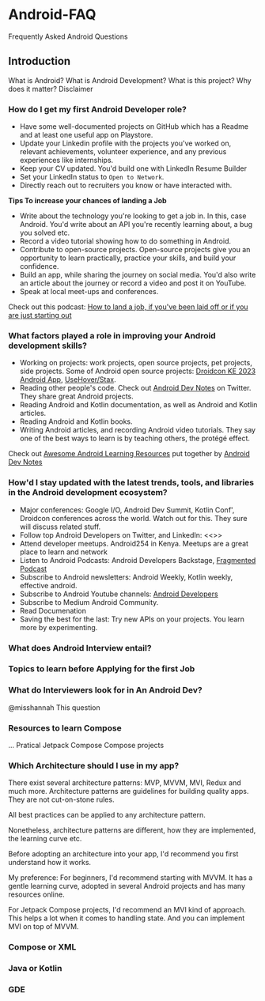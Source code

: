 # Android-FAQ
Frequently Asked Android Questions

## Introduction
What is Android? 
What is Android Development?
What is this project?
Why does it matter?
Disclaimer

### How do I get my first Android Developer role?
- Have some well-documented projects on GitHub which has a Readme and at least one useful app on Playstore.
- Update your Linkedin profile with the projects you've worked on, relevant achievements,  volunteer experience, and any previous experiences like internships. 
- Keep your CV updated. You'd build one with LinkedIn Resume Builder
- Set your LinkedIn status to `Open to Network`. 
- Directly reach out to recruiters you know or have interacted with. 

**Tips To increase your chances of landing a Job**
- Write about the technology you're looking to get a job in. In this, case Android. You'd write about an API you're recently learning about, a bug you solved etc. 
- Record a video tutorial showing how to do something in Android. 
- Contribute to open-source projects. Open-source projects give you an opportunity to learn practically,  practice your skills, and build your confidence.
- Build an app, while sharing the journey on social media. You'd also write an article about the journey or record a video and post it on YouTube.
- Speak at local meet-ups and conferences.

Check out this podcast: [How to land a job, if you've been laid off or if you are just starting out](https://fragmentedpodcast.com/episodes/238)

### What factors played a role in improving your Android development skills?
- Working on projects: work projects,  open source projects, pet projects, side projects. Some of Android open source projects: [Droidcon KE 2023 Android App](https://github.com/droidconKE/droidconKE2023Android), [UseHover/Stax](https://github.com/UseHover/Stax). 
- Reading other people's code. Check out [Android Dev Notes](https://twitter.com/androiddevnotes) on Twitter. They share great Android projects. 
- Reading Android and Kotlin documentation, as well as Android and Kotlin articles. 
- Reading Android and Kotlin books. 
- Writing Android articles, and recording Android video tutorials. They say one of the best ways to learn is by teaching others, the protégé effect. 

Check out [Awesome Android Learning Resources](https://github.com/androiddevnotes/awesome-android-learning-resources) put together by [Android Dev Notes](https://twitter.com/androiddevnotes)


### How'd I stay updated with the latest trends, tools, and libraries in the Android development ecosystem?
- Major conferences: Google I/O, Android Dev Summit, Kotlin Conf', Droidcon conferences across the world. Watch out for this. They sure will discuss related stuff.
- Follow top Android Developers on Twitter, and LinkedIn: <<<Add to the list... I have to put the ones who stand out for me>>> 
- Attend developer meetups. Android254 in Kenya. Meetups are a great place to learn and network
- Listen to Android Podcasts: Android Developers Backstage, [Fragmented Podcast](https://fragmentedpodcast.com)
- Subscribe to Android newsletters: Android Weekly, Kotlin weekly, effective android. 
- Subscribe  to Android Youtube channels: [Android Developers](https://www.youtube.com/@AndroidDevelopers)
- Subscribe to Medium Android Community.
- Read Documenation
- Saving the best for the last: Try new APIs on your projects. You learn more by experimenting. 

### What does Android Interview entail?

### Topics to learn before Applying for the first Job

### What do Interviewers look for in An Android Dev?
  
  @misshannah This question

### Resources to learn Compose
... Pratical Jetpack Compose
Compose projects

### Which Architecture should I use in my app?
There exist several architecture patterns: MVP, MVVM, MVI, Redux and much more. Architecture patterns are guidelines for building quality apps. They are not cut-on-stone rules. 

All best practices can be applied to any architecture pattern. 

Nonetheless, architecture patterns are different, how they are implemented, the learning curve etc.  

Before adopting an architecture into your app, I'd recommend you first understand how it works. 

My preference: 
For beginners, I'd recommend starting with MVVM. It has a gentle learning curve, adopted in several Android projects and has many resources online. 

For Jetpack Compose projects, I'd recommend an MVI kind of approach. This helps a lot when it comes to handling state. And you can implement MVI on top of MVVM. 



### Compose or XML

### Java or Kotlin

### GDE
